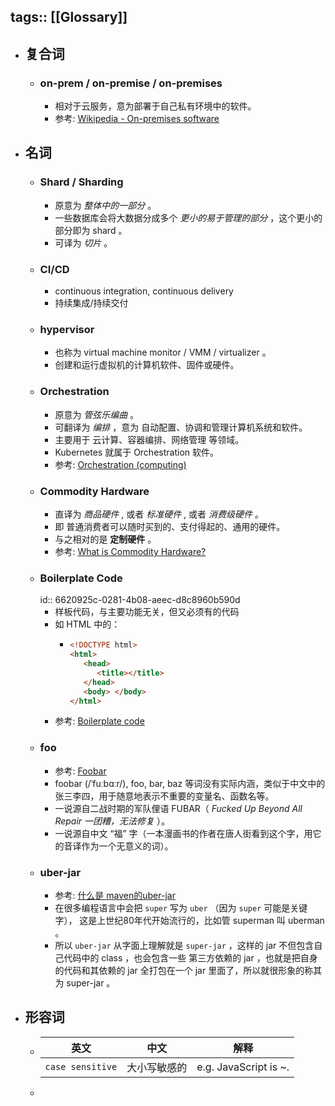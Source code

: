 tags:: [[Glossary]]
---

- ## 复合词
	- ### on-prem / on-premise / on-premises
		- 相对于云服务，意为部署于自己私有环境中的软件。
		- 参考: [Wikipedia - On-premises software](https://en.wikipedia.org/wiki/On-premises_software)
- ## 名词
	- ### Shard / Sharding
		- 原意为 *整体中的一部分* 。
		- 一些数据库会将大数据分成多个 *更小的易于管理的部分* ，这个更小的部分即为 shard 。
		- 可译为 *切片* 。
	- ### CI/CD
		- continuous integration, continuous delivery
		- 持续集成/持续交付
	- ### hypervisor
		- 也称为 virtual machine monitor / VMM / virtualizer 。
		- 创建和运行虚拟机的计算机软件、固件或硬件。
	- ### Orchestration
		- 原意为 *管弦乐编曲* 。
		- 可翻译为 *编排* ，意为 自动配置、协调和管理计算机系统和软件。
		- 主要用于 云计算、容器编排、网络管理 等领域。
		- Kubernetes 就属于 Orchestration 软件。
		- 参考: [Orchestration (computing)](https://en.wikipedia.org/wiki/Orchestration_(computing))
	- ### Commodity Hardware
		- 直译为 *商品硬件* , 或者 *标准硬件* , 或者 *消费级硬件* 。
		- 即 普通消费者可以随时买到的、支付得起的、通用的硬件。
		- 与之相对的是 **定制硬件** 。
		- 参考: [What is Commodity Hardware?](https://www.techslang.com/definition/what-is-commodity-hardware/)
	- ### Boilerplate Code
	  id:: 6620925c-0281-4b08-aeec-d8c8960b590d
		- 样板代码，与主要功能无关，但又必须有的代码
		- 如 HTML 中的：
			- ``` html
			  <!DOCTYPE html>   
			  <html>   
			     <head>   
			        <title></title>   
			     </head>   
			     <body> </body>   
			  </html>
			  ```
		- 参考: [Boilerplate code](https://en.wikipedia.org/wiki/Boilerplate_code)
	- ### foo
		- 参考: [Foobar](https://en.wikipedia.org/wiki/Foobar)
		- foobar (/ˈfuːbɑːr/), foo, bar, baz 等词没有实际内涵，类似于中文中的张三李四，用于随意地表示不重要的变量名、函数名等。
		- 一说源自二战时期的军队俚语 FUBAR（ *Fucked Up Beyond All Repair*  *一团糟，无法修复* ）。
		- 一说源自中文 “福” 字（一本漫画书的作者在唐人街看到这个字，用它的音译作为一个无意义的词）。
	- ### uber-jar
		- 参考: [什么是 maven的uber-jar](https://www.cnblogs.com/hzhuxin/p/7044334.html)
		- 在很多编程语言中会把 `super` 写为 `uber` （因为 `super` 可能是关键字）， 这是上世纪80年代开始流行的，比如管 superman 叫 uberman 。
		- 所以 `uber-jar` 从字面上理解就是 `super-jar` ，这样的 jar 不但包含自己代码中的 class ，也会包含一些 第三方依赖的 jar ，也就是把自身的代码和其依赖的 jar 全打包在一个 jar 里面了，所以就很形象的称其为 super-jar 。
- ## 形容词
	- | 英文             | 中文         | 解释                  |
	  | ---------------- | ------------ | --------------------- |
	  | `case sensitive` | 大小写敏感的 | e.g. JavaScript is ~. |
	-